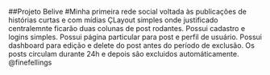 ##Projeto Belive
#Minha primeira rede social voltada às publicações de histórias curtas e com mídias
ÇLayout simples onde justificado centralemnte ficarão duas colunas de post rodantes.
Possui cadastro e logins simples.
Possui página particular para post e perfil de usuário.
Possui dashboard para edição e delete do post antes do período de exclusão.
Os posts circulam durante 24h e depois são excluidos automáticamente.
@finefellings
